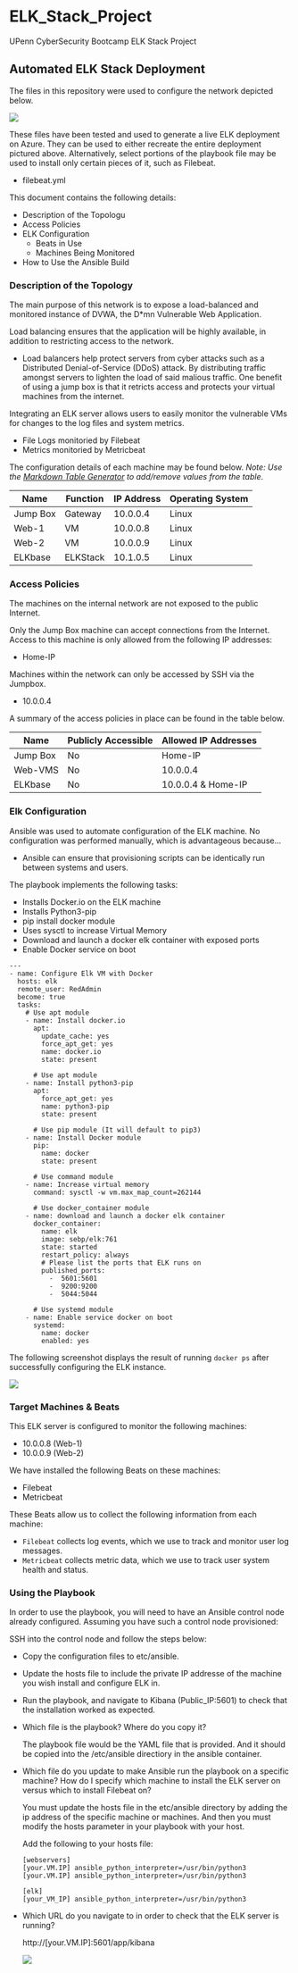 # ELK_Stack_Project
UPenn CyberSecurity Bootcamp ELK Stack Project

## Automated ELK Stack Deployment

The files in this repository were used to configure the network depicted below.

![](Diagrams/Network-Diagram.jpg)

These files have been tested and used to generate a live ELK deployment on Azure. They can be used to either recreate the entire deployment pictured above. Alternatively, select portions of the playbook file may be used to install only certain pieces of it, such as Filebeat.

  - filebeat.yml

This document contains the following details:
- Description of the Topologu
- Access Policies
- ELK Configuration
  - Beats in Use
  - Machines Being Monitored
- How to Use the Ansible Build


### Description of the Topology

The main purpose of this network is to expose a load-balanced and monitored instance of DVWA, the D*mn Vulnerable Web Application.

Load balancing ensures that the application will be highly available, in addition to restricting access to the network.
- Load balancers help protect servers from cyber attacks such as a Distributed Denial-of-Service (DDoS) attack. By distributing traffic amongst servers to lighten the load of said malious traffic. One benefit of using a jump box is that it retricts access and protects your virtual machines from the internet.

Integrating an ELK server allows users to easily monitor the vulnerable VMs for changes to the log files and system metrics.
- File Logs monitoried by Filebeat
- Metrics monitoried by Metricbeat

The configuration details of each machine may be found below.
_Note: Use the [Markdown Table Generator](http://www.tablesgenerator.com/markdown_tables) to add/remove values from the table_.

| Name     | Function | IP Address | Operating System |
|----------|----------|------------|------------------|
| Jump Box | Gateway  | 10.0.0.4   | Linux            |
| Web-1    | VM       | 10.0.0.8   | Linux            |
| Web-2    | VM       | 10.0.0.9   | Linux            |
| ELKbase  | ELKStack | 10.1.0.5   | Linux            |

### Access Policies

The machines on the internal network are not exposed to the public Internet. 

Only the Jump Box machine can accept connections from the Internet. Access to this machine is only allowed from the following IP addresses:
- Home-IP

Machines within the network can only be accessed by SSH via the Jumpbox.
- 10.0.0.4

A summary of the access policies in place can be found in the table below.

| Name     | Publicly Accessible | Allowed IP Addresses |
|----------|---------------------|----------------------|
| Jump Box | No                  |  Home-IP             |
| Web-VMS  | No                  |  10.0.0.4            |
| ELKbase  | No                  |  10.0.0.4 & Home-IP  |

### Elk Configuration

Ansible was used to automate configuration of the ELK machine. No configuration was performed manually, which is advantageous because...
- Ansible can ensure that provisioning scripts can be identically run between systems and users.

The playbook implements the following tasks:
- Installs Docker.io on the ELK machine
- Installs Python3-pip
- pip install docker module
- Uses sysctl to increase Virtual Memory
- Download and launch a docker elk container with exposed ports
- Enable Docker service on boot
````
---
- name: Configure Elk VM with Docker
  hosts: elk
  remote_user: RedAdmin
  become: true
  tasks:
    # Use apt module
    - name: Install docker.io
      apt:
        update_cache: yes
        force_apt_get: yes
        name: docker.io
        state: present

      # Use apt module
    - name: Install python3-pip
      apt:
        force_apt_get: yes
        name: python3-pip
        state: present

      # Use pip module (It will default to pip3)
    - name: Install Docker module
      pip:
        name: docker
        state: present

      # Use command module
    - name: Increase virtual memory
      command: sysctl -w vm.max_map_count=262144

      # Use docker_container module
    - name: download and launch a docker elk container
      docker_container:
        name: elk
        image: sebp/elk:761
        state: started
        restart_policy: always
        # Please list the ports that ELK runs on
        published_ports:
          -  5601:5601
          -  9200:9200
          -  5044:5044

      # Use systemd module
    - name: Enable service docker on boot
      systemd:
        name: docker
        enabled: yes

````

The following screenshot displays the result of running `docker ps` after successfully configuring the ELK instance.

![](Images/docker_ps_output.PNG)

### Target Machines & Beats
This ELK server is configured to monitor the following machines:
- 10.0.0.8 (Web-1)
- 10.0.0.9 (Web-2)

We have installed the following Beats on these machines:
- Filebeat
- Metricbeat 

These Beats allow us to collect the following information from each machine:
- `Filebeat` collects log events, which we use to track and monitor user log messages.
- `Metricbeat` collects metric data, which we use to track user system health and status.


### Using the Playbook
In order to use the playbook, you will need to have an Ansible control node already configured. Assuming you have such a control node provisioned: 

SSH into the control node and follow the steps below:
- Copy the configuration files to etc/ansible.
- Update the hosts file to include the private IP addresse of the machine you wish install and configure ELK in.
- Run the playbook, and navigate to Kibana (Public_IP:5601) to check that the installation worked as expected.

- Which file is the playbook? Where do you copy it?

   The playbook file would be the YAML file that is provided. And it should be copied into the /etc/ansible directiory in the ansible container.
   
- Which file do you update to make Ansible run the playbook on a specific machine? How do I specify which machine to install the ELK server on versus which to install Filebeat on?

  You must update the hosts file in the etc/ansible directory by adding the ip address of the specific machine or machines. And then you must modify the hosts parameter in your playbook with your host. 
  
  Add the following to your hosts file:
  ````
  [webservers]
  [your.VM.IP] ansible_python_interpreter=/usr/bin/python3	
  [your.VM.IP] ansible_python_interpreter=/usr/bin/python3

  [elk]
  [your_VM_IP] ansible_python_interpreter=/usr/bin/python3
  ````
  
- Which URL do you navigate to in order to check that the ELK server is running?

  http://[your.VM.IP]:5601/app/kibana
  
  ![](Images/Kibana-page.PNG)
  
  


